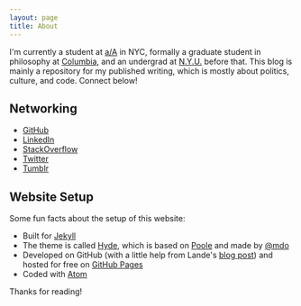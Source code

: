 ```yaml
---
layout: page
title: About
---
```


I'm currently a student at [a/A](http://appacademy.io/) in NYC, formally a graduate student in philosophy at [Columbia](http://philosophy.columbia.edu/directories/student/alexander-richey), and an undergrad at [N.Y.U.](http://nyu.edu/) before that. This blog is mainly a repository for my published writing, which is mostly about politics, culture, and code. Connect below!

## Networking

* [GitHub](https://github.com/AlexanderRichey)
* [LinkedIn](https://www.linkedin.com/in/alexanderrichey)
* [StackOverflow](http://stackoverflow.com/cv/alexrichey)
* [Twitter](https://twitter.com/AlexanderRichey)
* [Tumblr](http://grokeverything.com/)

## Website Setup

Some fun facts about the setup of this website:

* Built for [Jekyll](http://jekyllrb.com)
* The theme is called [Hyde](http://hyde.getpoole.com/), which is based on [Poole](http://getpoole.com/) and made by [@mdo](https://twitter.com/mdo)
* Developed on GitHub (with a little help from Lande's [blog post](http://joshualande.com/jekyll-github-pages-poole/)) and hosted for free on [GitHub Pages](https://pages.github.com)
* Coded with [Atom](https://atom.io/)

Thanks for reading!

